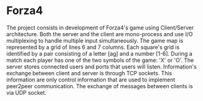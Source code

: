 # Forza4


The project consists in development of Forza4's game using Client/Server architecture. 
Both the server and the client are mono-process and use I/O multiplexing to handle multiple input simultaneously. 
The game map is represented by a grid of lines 6 and 7 columns.
Each square's grid is identified by a pair consisting of a letter [ag] and a number [1-6].
During a match each player has one of the two symbols of the game: 'X' or 'O'. 
The server stores connected users and ports that users will listen. 
Information's exchange between client and server is through TCP sockets. This information are only control information that are used to implement peer2peer communication. 
The exchange of messages between clients is via UDP socket.
